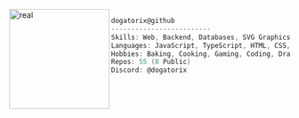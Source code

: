 <img align="left" src="https://media1.tenor.com/m/oHK6jpOBWK4AAAAC/littlebigplanet-sackboy.gif" alt="real" width="180"/> 

```csharp
dogatorix@github
-------------------------
Skills: Web, Backend, Databases, SVG Graphics, Modding
Languages: JavaScript, TypeScript, HTML, CSS, Java, C++/C#, Python, Lua
Hobbies: Baking, Cooking, Gaming, Coding, Drawing
Repos: 55 (8 Public)
Discord: @dogatorix
```
